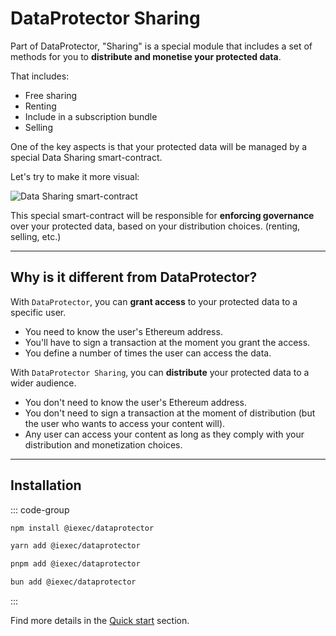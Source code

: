 # DataProtector Sharing

Part of DataProtector, "Sharing" is a special module that includes a set of
methods for you to **distribute and monetise your protected data**.

That includes:

- Free sharing
- Renting
- Include in a subscription bundle
- Selling

One of the key aspects is that your protected data will be managed by a special
Data Sharing smart-contract.

Let's try to make it more visual:

![Data Sharing smart-contract](data-sharing-sc.png)

This special smart-contract will be responsible for **enforcing governance**
over your protected data, based on your distribution choices. (renting, selling,
etc.)

---

## Why is it different from DataProtector?

With `DataProtector`, you can **grant access** to your protected data to a
specific user.

- You need to know the user's Ethereum address.
- You'll have to sign a transaction at the moment you grant the access.
- You define a number of times the user can access the data.

With `DataProtector Sharing`, you can **distribute** your protected data to a
wider audience.

- You don't need to know the user's Ethereum address.
- You don't need to sign a transaction at the moment of distribution (but the
  user who wants to access your content will).
- Any user can access your content as long as they comply with your distribution
  and monetization choices.

---

## Installation

::: code-group

```bash [npm]
npm install @iexec/dataprotector
```

```bash [pnpm]
yarn add @iexec/dataprotector
```

```bash [yarn]
pnpm add @iexec/dataprotector
```

```bash [bun]
bun add @iexec/dataprotector
```

:::

Find more details in the [Quick start](../dataprotector/quick-start.md) section.
